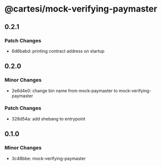 # @cartesi/mock-verifying-paymaster

## 0.2.1

### Patch Changes

-   6d6babd: printing contract address on startup

## 0.2.0

### Minor Changes

-   2e6d4e0: change bin name from mock-paymaster to mock-verifying-paymaster

### Patch Changes

-   328d54a: add shebang to entrypoint

## 0.1.0

### Minor Changes

-   3c48bbe: mock-verifying-paymaster
